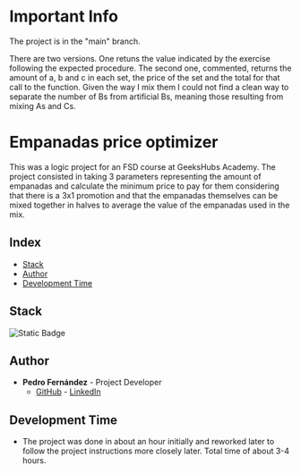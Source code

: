 
# Important Info

The project is in the "main" branch.

There are two versions. One retuns the value indicated by the exercise following the expected procedure. The second one, commented, returns the amount of a, b and c in each set, the price of the set and the total for that call to the function. Given the way I mix them I could not find a clean way to separate the number of Bs from artificial Bs, meaning those resulting from mixing As and Cs.

# Empanadas price optimizer

This was a logic project for an FSD course at GeeksHubs Academy. The project consisted in taking 3 parameters representing the amount of empanadas and calculate the minimum price to pay for them considering that there is a 3x1 promotion and that the empanadas themselves can be mixed together in halves to average the value of the empanadas used in the mix.

## Index

- [Stack](#stack)
- [Author](#author)
- [Development Time](#development-time)

## Stack 

![Static Badge](https://img.shields.io/badge/JavaScript-yellow)

## Author 

- **Pedro Fernández** - Project Developer
  - [GitHub](https://github.com/Eryhnar) - [LinkedIn](https://www.linkedin.com/in/pedro-fernandez-bel-68a2b9155/)

## Development Time 

- The project was done in about an hour initially and reworked later to follow the project instructions more closely later. Total time of about 3-4 hours.

